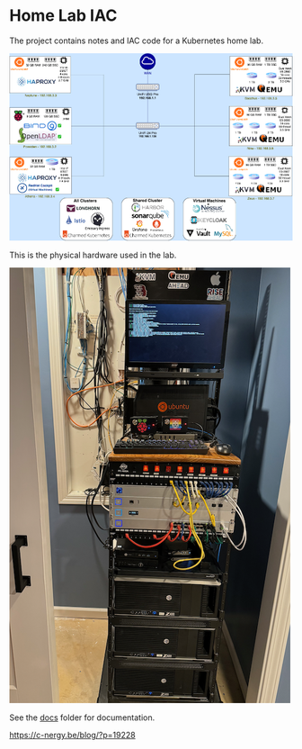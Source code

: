
# Home Lab IAC

The project contains notes and IAC code for a Kubernetes home lab.

![Home Lab Components](images%2FHome_Lab_network_V6.drawio.png)

This is the physical hardware used in the lab.

![Home Lab Rack](images%2FIMG_0326.png)

See the [docs](docs) folder for documentation.


https://c-nergy.be/blog/?p=19228
